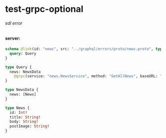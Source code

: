 # test-grpc-optional

###### sdl error

#### server:

```graphql
schema @link(id: "news", src: "../graphql/errors/proto/news.proto", type: Protobuf) {
  query: Query
}

type Query {
  news: NewsData
    @grpc(service: "news.NewsService", method: "GetAllNews", baseURL: "http://localhost:4000", protoId: "news")
}

type NewsData {
  news: [News]
}

type News {
  id: Int!
  title: String!
  body: String!
  postImage: String!
}
```

